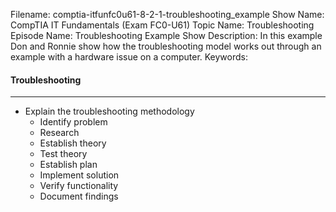 Filename: comptia-itfunfc0u61-8-2-1-troubleshooting_example
Show Name: CompTIA IT Fundamentals (Exam FC0-U61)
Topic Name: Troubleshooting
Episode Name: Troubleshooting Example
Show Description: In this example Don and Ronnie show how the troubleshooting model works out through an example with a hardware issue on a computer.
Keywords: 

#### Troubleshooting
---

* Explain the troubleshooting methodology 
	+ Identify problem
	+ Research 
	+ Establish theory 
	+ Test theory 
	+ Establish plan 
	+ Implement solution 
	+ Verify functionality 
	+ Document findings